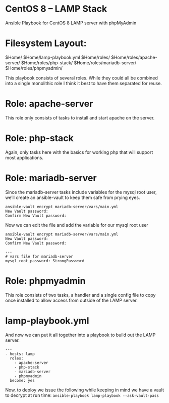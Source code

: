 # CentOS 8 – LAMP Stack
Ansible Playbook for CentOS 8 LAMP server with phpMyAdmin

# Filesystem Layout:

$Home/
$Home/lamp-playbook.yml
$Home/roles/
$Home/roles/apache-server/
$Home/roles/php-stack/
$Home/roles/mariadb-server/
$Home/roles/phpmyadmin/

This playbook consists of several roles. While they could all be combined into a single monolithic role I think it best to have them separated for reuse. 

# Role: apache-server
This role only consists of tasks to install and start apache on the server.

# Role: php-stack
Again, only tasks here with the basics for working php that will support most applications.

# Role: mariadb-server
Since the mariadb-server tasks include variables for the mysql root user, we’ll create an ansible-vault to keep them safe from prying eyes.

```
ansible-vault encrypt mariadb-server/vars/main.yml
New Vault password:
Confirm New Vault password:
```

Now we can edit the file and add the variable for our mysql root user

```
ansible-vault encrypt mariadb-server/vars/main.yml
New Vault password:
Confirm New Vault password:
```
```
---
# vars file for mariadb-server
mysql_root_password: StrongPassword
```
# Role: phpmyadmin

This role consists of two tasks, a handler and a single config file to copy once installed to allow access from outside of the LAMP server.

# lamp-playbook.yml
And now we can put it all together into a playbook to build out the LAMP server.

```
---
- hosts: lamp
  roles:
    - apache-server
    - php-stack
    - mariadb-server
    - phpmyadmin
  become: yes
```

Now, to deploy we issue the following while keeping in mind we have a vault to decrypt at run time:
``` ansible-playbook lamp-playbook --ask-vault-pass ```
